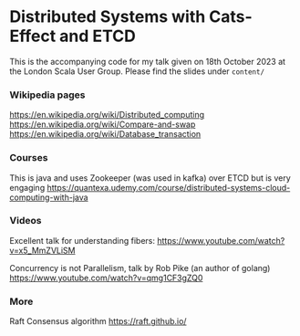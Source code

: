 # Distributed Systems with Cats-Effect and ETCD

This is the accompanying code for my talk given on 18th October 2023 at the London Scala User Group. Please find the slides under `content/`

### Wikipedia pages

https://en.wikipedia.org/wiki/Distributed_computing
https://en.wikipedia.org/wiki/Compare-and-swap
https://en.wikipedia.org/wiki/Database_transaction

### Courses

This is java and uses Zookeeper (was used in kafka) over ETCD but is very engaging
https://quantexa.udemy.com/course/distributed-systems-cloud-computing-with-java

### Videos

Excellent talk for understanding fibers:
https://www.youtube.com/watch?v=x5_MmZVLiSM

Concurrency is not Parallelism, talk by Rob Pike (an author of golang)
https://www.youtube.com/watch?v=qmg1CF3gZQ0


### More

Raft Consensus algorithm
https://raft.github.io/